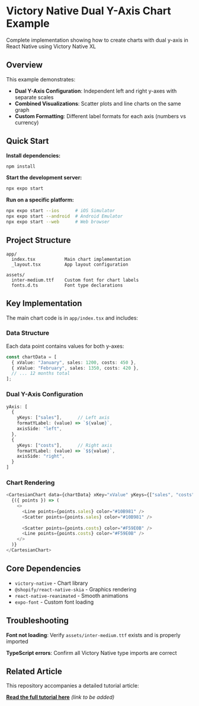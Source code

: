 # Victory Native Dual Y-Axis Chart Example

Complete implementation showing how to create charts with dual y-axis in React Native using Victory Native XL

## Overview

This example demonstrates:
- **Dual Y-Axis Configuration**: Independent left and right y-axes with separate scales
- **Combined Visualizations**: Scatter plots and line charts on the same graph
- **Custom Formatting**: Different label formats for each axis (numbers vs currency)

## Quick Start

**Install dependencies:**
```bash
npm install
```

**Start the development server:**
```bash
npx expo start
```

**Run on a specific platform:**
```bash
npx expo start --ios      # iOS Simulator
npx expo start --android  # Android Emulator
npx expo start --web      # Web browser
```

## Project Structure

```
app/
  index.tsx           Main chart implementation
  _layout.tsx         App layout configuration

assets/
  inter-medium.ttf    Custom font for chart labels
  fonts.d.ts          Font type declarations
```

## Key Implementation

The main chart code is in `app/index.tsx` and includes:

### Data Structure
Each data point contains values for both y-axes:
```typescript
const chartData = [
  { xValue: "January", sales: 1200, costs: 450 },
  { xValue: "February", sales: 1350, costs: 420 },
  // ... 12 months total
];
```

### Dual Y-Axis Configuration
```typescript
yAxis: [
  {
    yKeys: ["sales"],      // Left axis
    formatYLabel: (value) => `${value}`,
    axisSide: "left",
  },
  {
    yKeys: ["costs"],      // Right axis  
    formatYLabel: (value) => `$${value}`,
    axisSide: "right",
  }
]
```

### Chart Rendering
```typescript
<CartesianChart data={chartData} xKey="xValue" yKeys={["sales", "costs"]}>
  {({ points }) => (
    <>
      <Line points={points.sales} color="#10B981" />
      <Scatter points={points.sales} color="#10B981" />
      
      <Scatter points={points.costs} color="#F59E0B" />
      <Line points={points.costs} color="#F59E0B" />
    </>
  )}
</CartesianChart>
```

## Core Dependencies

- `victory-native` - Chart library
- `@shopify/react-native-skia` - Graphics rendering
- `react-native-reanimated` - Smooth animations
- `expo-font` - Custom font loading


## Troubleshooting

**Font not loading**: Verify `assets/inter-medium.ttf` exists and is properly imported

**TypeScript errors**: Confirm all Victory Native type imports are correct

## Related Article

This repository accompanies a detailed tutorial article:

**[Read the full tutorial here](#)** _(link to be added)_


